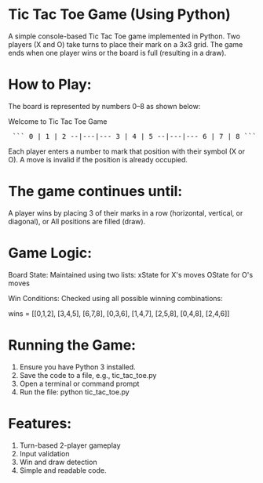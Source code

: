 # Tic Tac Toe Game (Using Python)

A simple console-based Tic Tac Toe game implemented in Python. Two players (X and O) take turns to place their mark on a 3x3 grid. The game ends when one player wins or the board is full (resulting in a draw).

# How to Play:
The board is represented by numbers 0–8 as shown below:

Welcome to Tic Tac Toe Game

<pre> ``` 0 | 1 | 2 --|---|--- 3 | 4 | 5 --|---|--- 6 | 7 | 8 ``` </pre>

Each player enters a number to mark that position with their symbol (X or O).
A move is invalid if the position is already occupied.

# The game continues until:
A player wins by placing 3 of their marks in a row (horizontal, vertical, or diagonal), or
All positions are filled (draw).

# Game Logic:
Board State: Maintained using two lists:
xState for X's moves
OState for O's moves

Win Conditions: Checked using all possible winning combinations:

wins = [[0,1,2], [3,4,5], [6,7,8],
        [0,3,6], [1,4,7], [2,5,8],
        [0,4,8], [2,4,6]]

# Running the Game:
1. Ensure you have Python 3 installed.
2. Save the code to a file, e.g., tic_tac_toe.py
3. Open a terminal or command prompt
4. Run the file:
python tic_tac_toe.py

# Features:
1. Turn-based 2-player gameplay
2. Input validation
3. Win and draw detection
4. Simple and readable code.

